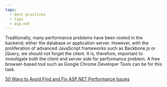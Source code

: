 ```yaml
---
tags:
  - best practices
  - tips
  - asp.net
---
```


Traditionally, many performance problems have been rooted in the backend; either the database or application server. However, with the proliferation of advanced JavaScript frameworks such as Backbone.js or jQuery, we should not forget the client. It is, therefore, important to investigate both the client and server side for performance problem. A free browser-based tool such as Google Chrome Developer Tools can be for this task.

[50 Ways to Avoid Find and Fix ASP.NET Performance Issues](https://www.red-gate.com/library/50-ways-to-avoid-find-and-fix-asp-net-performance-issues)